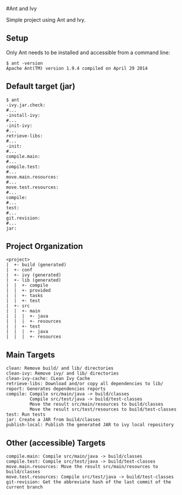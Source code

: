 #Ant and Ivy

Simple project using Ant and Ivy.

## Setup
Only Ant needs to be installed and accessible from a command line:

	$ ant -version
	Apache Ant(TM) version 1.9.4 compiled on April 29 2014

## Default target (jar)
	
	$ ant
	-ivy.jar.check:
	#...
	-install-ivy:
	#...
	-init-ivy:
	#...
	retrieve-libs:
	#...
	-init:
	#...
	compile.main:
	#...
	compile.test:
	#...
	move.main.resources:
	#...
	move.test.resources:
	#...
	compile:
	#...
	test:
	#...
	git.revision:
	#...
	jar:

## Project Organization
	<project>
	|  +- build (generated)
	|  +- conf
	|  +- ivy (generated)
	|  +- lib (generated)
	|  |  +- compile
	|  |  +- provided
	|  |  +- tasks
	|  |  +- test
	|  +- src
	|  |  +- main
	|  |  |  +- java
	|  |  |  +- resources
	|  |  +- test
	|  |  |  +- java
	|  |  |  +- resources

## Main Targets

	clean: Remove build/ and lib/ directories
	clean-ivy: Remove ivy/ and lib/ directories
	clean-ivy-cache: CLean Ivy Cache
	retrieve-libs: Download and/or copy all dependencies to lib/
	report: Generates dependencies reports
	compile: Compile src/main/java -> build/classes
			 Compile src/test/java -> build/test-classes
			 Move the result src/main/resources to build/classes
			 Move the result src/test/resources to build/test-classes
	test: Run tests
	jar: Create a JAR from build/classes
	publish-local: Publish the generated JAR to ivy local repository

## Other (accessible) Targets

	compile.main: Compile src/main/java -> build/classes
	compile.test: Compile src/test/java -> build/test-classes
	move.main.resources: Move the result src/main/resources to build/classes
	move.test.resources: Compile src/test/java -> build/test-classes
	git-revision: Get the abbreviate hash of the last commit of the current branch
